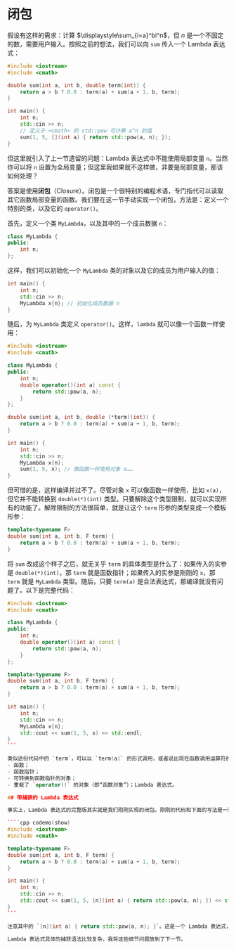 # 闭包

假设有这样的需求：计算 $\displaystyle\sum_{i=a}^bi^n$，但 $n$ 是一个不固定的数，需要用户输入。按照之前的想法，我们可以向 `sum` 传入一个 Lambda 表达式：

```cpp
#include <iostream>
#include <cmath>

double sum(int a, int b, double term(int)) {
    return a > b ? 0.0 : term(a) + sum(a + 1, b, term);
}

int main() {
    int n;
    std::cin >> n;
    // 定义于 <cmath> 的 std::pow 可计算 a^n 的值
    sum(1, 5, [](int a) { return std::pow(a, n); });
}
```

但这里就引入了上一节遗留的问题：Lambda 表达式中不能使用局部变量 `n`。当然你可以将 `n` 设置为全局变量；但这里我如果就不这样做，非要是局部变量，那该如何处理？

答案是使用**闭包**（Closure）。闭包是一个很特别的编程术语，专门指代可以读取其它函数局部变量的函数。我们要在这一节手动实现一个闭包，方法是：定义一个特别的类，以及它的 `operator()`。

首先，定义一个类 `MyLambda`，以及其中的一个成员数据 `n`：

```cpp
class MyLambda {
public:
    int n;
};
```

这样，我们可以初始化一个 `MyLambda` 类的对象以及它的成员为用户输入的值：

```cpp
int main() {
    int n;
    std::cin >> n;
    MyLambda x{n}; // 初始化成员数据 n
}
```

随后，为 `MyLambda` 类定义 `operator()`。这样，`lambda` 就可以像一个函数一样使用：

```cpp
#include <iostream>
#include <cmath>

class MyLambda {
public:
    int n;
    double operator()(int a) const {
        return std::pow(a, n);
    }
};

double sum(int a, int b, double (*term)(int)) {
    return a > b ? 0.0 : term(a) + sum(a + 1, b, term);
}

int main() {
    int n;
    std::cin >> n;
    MyLambda x{n};
    sum(1, 5, x); // 像函数一样使用对象 x……
}
```

但可惜的是，这样编译并过不了。尽管对象 `x` 可以像函数一样使用，比如 `x(a)`，但它并不能转换到 `double(*)(int)` 类型。只要解除这个类型限制，就可以实现所有的功能了。解除限制的方法很简单，就是让这个 `term` 形参的类型变成一个模板形参：

```cpp
template<typename F>
double sum(int a, int b, F term) {
    return a > b ? 0.0 : term(a) + sum(a + 1, b, term);
}
```

将 `sum` 改成这个样子之后，就无关乎 `term` 的具体类型是什么了：如果传入的实参是 `double(*)(int)`，那 `term` 就是函数指针；如果传入的实参是刚刚的 `x`，那 `term` 就是 `MyLambda` 类型。随后，只要 `term(a)` 是合法表达式，那编译就没有问题了。以下是完整代码：

````cpp codemo(show)
#include <iostream>
#include <cmath>

class MyLambda {
public:
    int n;
    double operator()(int a) const {
        return std::pow(a, n);
    }
};

template<typename F>
double sum(int a, int b, F term) {
    return a > b ? 0.0 : term(a) + sum(a + 1, b, term);
}

int main() {
    int n;
    std::cin >> n;
    MyLambda x{n};
    std::cout << sum(1, 5, x) << std::endl;
}
```

类似这份代码中的 `term`，可以以 `term(a)` 的形式调用，或者说出现在函数调用运算符的左侧的对象，称为**可调用对象**（Callable object）。常见的可调用对象有：
- 函数；
- 函数指针；
- 可转换到函数指针的对象；
- 重载了 `operator()` 的对象（即“函数对象”）；Lambda 表达式。

## 带捕获的 Lambda 表达式

事实上，Lambda 表达式的完整版其实就是我们刚刚实现的闭包。刚刚的代码和下面的写法是一致的：

````cpp codemo(show)
#include <iostream>
#include <cmath>

template<typename F>
double sum(int a, int b, F term) {
    return a > b ? 0.0 : term(a) + sum(a + 1, b, term);
}

int main() {
    int n;
    std::cin >> n;
    std::cout << sum(1, 5, [n](int a) { return std::pow(a, n); }) << std::endl;
}
```

注意其中的 `[n](int a) { return std::pow(a, n); }`。这是一个 Lambda 表达式，但与之前不同的是，它开头的中括号内给出了额外的 `n` 字样。这个中括号是 Lambda 的**捕获**（Capture）语法。如果你想要在 Lambda 表达式中使用一些局部变量，则需要将它的名字放在捕获里。比如这个 Lambda 表达式中使用了局部变量 `n`，所以我要把 `n` 放在捕获的中括号里。**Lambda 表达式实际上就是一个匿名类的对象**，类似我们之前的 `MyLambda` 的实现。它提供了 `operator()` 以像函数一样使用这个对象。如果存在捕获，则将这些捕获定义为类的成员，并用局部变量的值初始化它们。

Lambda 表达式具体的捕获语法比较复杂，我将这些细节问题放到了下一节。
